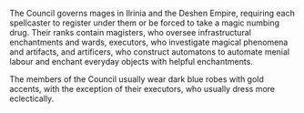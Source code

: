 The Council governs mages in Ilrinia and the Deshen Empire, requiring each spellcaster to register under them or be forced to take a magic numbing drug. Their ranks contain magisters, who oversee infrastructural enchantments and wards, executors, who investigate magical phenomena and artifacts, and artificers, who construct automatons to automate menial labour and enchant everyday objects with helpful enchantments.

The members of the Council usually wear dark blue robes with gold accents, with the exception of their executors, who usually dress more eclectically.
